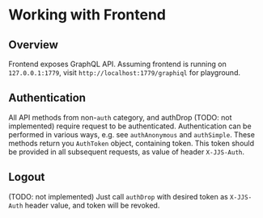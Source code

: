 # Working with Frontend

## Overview 
Frontend exposes GraphQL API.
Assuming frontend is running on `127.0.0.1:1779`, visit `http://localhost:1779/graphiql` for playground.

## Authentication
All API methods from non-`auth` category, and authDrop (TODO: not implemented) require request to be authenticated.
Authentication can be performed in various ways, e.g. see `authAnonymous` and `authSimple`.
These methods return you `AuthToken` object, containing token.
This token should be provided in all subsequent requests, as value of header `X-JJS-Auth`.

## Logout
(TODO: not implemented)
Just call `authDrop` with desired token as `X-JJS-Auth` header value, and token will be revoked.